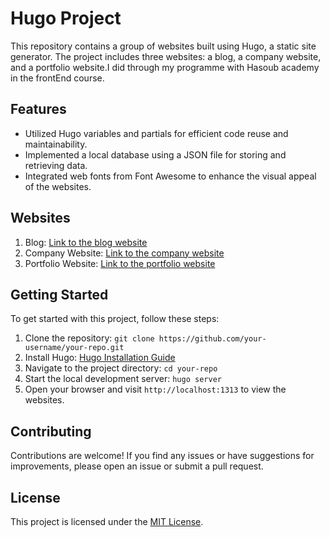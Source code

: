 # Hugo Project

This repository contains a group of websites built using Hugo, a static site generator. The project includes three websites: a blog, a company website, and a portfolio website.I did through my programme with Hasoub academy in the frontEnd course.

## Features

- Utilized Hugo variables and partials for efficient code reuse and maintainability.
- Implemented a local database using a JSON file for storing and retrieving data.
- Integrated web fonts from Font Awesome to enhance the visual appeal of the websites.

## Websites

1. Blog: [Link to the blog website](my-blog)
2. Company Website: [Link to the company website](company)
3. Portfolio Website: [Link to the portfolio website](personal)

## Getting Started

To get started with this project, follow these steps:

1. Clone the repository: `git clone https://github.com/your-username/your-repo.git`
2. Install Hugo: [Hugo Installation Guide](https://gohugo.io/getting-started/installing/)
3. Navigate to the project directory: `cd your-repo`
4. Start the local development server: `hugo server`
5. Open your browser and visit `http://localhost:1313` to view the websites.

## Contributing

Contributions are welcome! If you find any issues or have suggestions for improvements, please open an issue or submit a pull request.

## License

This project is licensed under the [MIT License](LICENSE).
